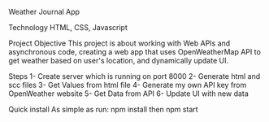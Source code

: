 Weather Journal App

Technology
HTML, CSS, Javascript

Project Objective
This project is about working with Web APIs and asynchronous code, creating a web app that uses OpenWeatherMap API to get weather based on user's location, and dynamically update UI.

Steps
1- Create server which is running on port 8000
2- Generate html and scc files
3- Get Values from html file
4- Generate my own API key from OpenWeather website
5- Get Data from API
6- Update UI with new data

Quick install
As simple as run: npm install then npm start
